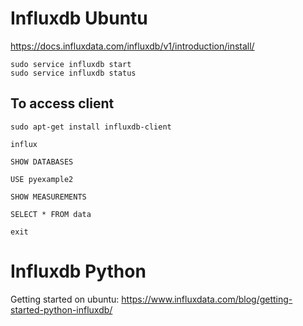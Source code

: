 # Influxdb Ubuntu

https://docs.influxdata.com/influxdb/v1/introduction/install/

```
sudo service influxdb start
sudo service influxdb status
```

## To access client

```
sudo apt-get install influxdb-client
```

```
influx
```

```
SHOW DATABASES
```

```
USE pyexample2
```

```
SHOW MEASUREMENTS
```

```
SELECT * FROM data
```

```
exit
```

# Influxdb Python

Getting started on ubuntu:
https://www.influxdata.com/blog/getting-started-python-influxdb/
